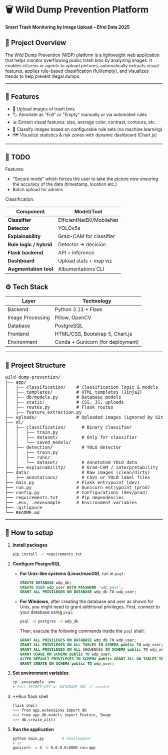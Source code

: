 # 🗑️ Wild Dump Prevention Platform

**Smart Trash Monitoring by Image Upload – Efrei Data 2025**

## 📌 Project Overview

The Wild Dump Prevention (WDP) platform is a lightweight web application that helps monitor overflowing public trash bins by analyzing images. It enables citizens or agents to upload pictures, automatically extracts visual features, applies rule-based classification (full/empty), and visualizes trends to help prevent illegal dumps.

---

## 🚀 Features

- 📸 Upload images of trash bins
- 🏷️ Annotate as "Full" or "Empty" manually or via automated rules
- 📊 Extract visual features: size, average color, contrast, contours, etc.
- 🧠 Classify images based on configurable rule sets (no machine learning)
- 🗺️ Visualize statistics & risk zones with dynamic dashboard (Chart.js)

---

## 🚀 TODO
Features:
- "Secure mode" which forces the user to take the picture now ensuring the accuracy of the data (timestamp, location etc.)
- Batch upload for admins

Classification:

| Component               | Model/Tool               |
| ----------------------- | ------------------------ |
| **Classifier**          | EfficientNetB0/MobileNet |
| **Detector**            | YOLOv5s                  |
| **Explainability**      | Grad-CAM for classifier  |
| **Rule logic / hybrid** | Detector → decision      |
| **Flask backend**       | API + inference          |
| **Dashboard**           | Upload stats + map viz   |
| **Augmentation tool**   | Albumentations CLI       |


## ⚙️ Tech Stack

| Layer | Technology             |
|-------|------------------------|
| Backend | Python 3.11 + Flask    |
| Image Processing | Pillow, OpenCV         |
| Database | PostgreSQL             |
| Frontend | HTML/CSS, Bootstrap 5, Chart.js |
| Environment | Conda + Gunicorn (for deployment) |

---

## 📂 Project Structure
<pre>
wild-dump-prevention/
├── app/
│   ├── classification/    # Classification logic & models
│   ├── templates/         # HTML templates (Jinja2)
│   ├── db/models.py       # Database models
│   ├── static/            # CSS, JS, uploads
│   ├── routes.py          # Flask routes
│   ├── feature_extraction.py
├── uploads/               # Uploaded images (ignored by Git)
├── ml/
│   ├── classification/      # Binary classifier
│   │   ├── train.py
│   │   ├── dataset/         # Only for classifier
│   │   └── saved_models/
│   ├── detection/           # YOLO detector
│   │   ├── train.py
│   │   ├── runs/
│   │   └── dataset/         # Annotated YOLO data
│   ├── explainability/      # Grad-CAM / interpretability
├── data/                    # Raw images (clean/dirty)
│   ├── annotations/         # CSVs or YOLO label files
├── main.py                # Flask entrypoint (dev)
├── run.py                 # Gunicorn entrypoint (prod)
├── config.py              # Configurations (dev/prod)
├── requirements.txt       # Pip dependencies
├── .env, .envexample      # Environment variables
├── .gitignore
└── README.md
</pre>

---

## 📂 How to setup
1. **Install packages**
   ```bash
   pip install -r requirements.txt
   ```
2. **Configure PostgreSQL**
   - **For Unix-like systems (Linux/macOS)**, run in `psql`:
     ```sql
     CREATE DATABASE wdp_db;
     CREATE USER wdp_user WITH PASSWORD 'wdp_pass';
     GRANT ALL PRIVILEGES ON DATABASE wdp_db TO wdp_user;
     ```
   - **For Windows**, after creating the database and user as shown for Unix, you might need to grant additional privileges. First, connect to your database using `psql`:
     ```bash
     psql -U postgres -d wdp_db
     ```
     Then, execute the following commands inside the `psql` shell:
     ```sql
     GRANT ALL PRIVILEGES ON DATABASE wdp_db TO wdp_user;
     GRANT ALL PRIVILEGES ON ALL TABLES IN SCHEMA public TO wdp_user;
     GRANT ALL PRIVILEGES ON ALL SEQUENCES IN SCHEMA public TO wdp_user;
     GRANT USAGE ON SCHEMA public TO wdp_user;
     ALTER DEFAULT PRIVILEGES IN SCHEMA public GRANT ALL ON TABLES TO wdp_user;
     GRANT CREATE ON SCHEMA public TO wdp_user;
     ```
3. **Set environment variables**
   ```bash
   cp .envexample .env
   # Edit SECRET_KEY or DATABASE_URL if needed
   ```

4. **Run flask shell
   ```bash
   flask shell
   >>> from app.extensions import db
   >>> from app.db.models import Feature, Image
   >>> db.create_all()
   ```
   
6. **Run the application**
   ```bash
   python main.py        # development
   # or
   gunicorn -w 4 -b 0.0.0.0:8000 run:app
   ```